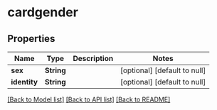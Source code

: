 # cardgender
## Properties

Name | Type | Description | Notes
------------ | ------------- | ------------- | -------------
**sex** | **String** |  | [optional] [default to null]
**identity** | **String** |  | [optional] [default to null]

[[Back to Model list]](../README.md#documentation-for-models) [[Back to API list]](../README.md#documentation-for-api-endpoints) [[Back to README]](../README.md)

